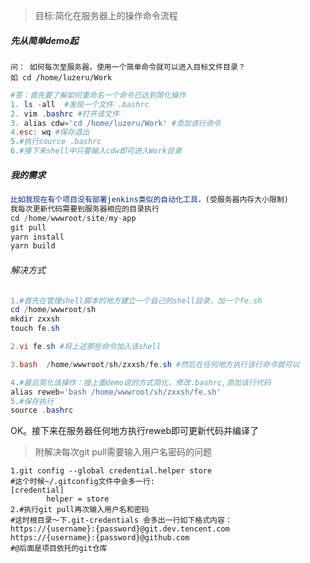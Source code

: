 >  目标:简化在服务器上的操作命令流程

##### 先从简单demo起

```
问： 如何每次至服务器，使用一个简单命令就可以进入目标文件目录？
如 cd /home/luzeru/Work
```

```powershell
#答：首先要了解如何重命名一个命令已达到简化操作
1. ls -all  #发现一个文件 .bashrc
2. vim .bashrc #打开该文件
3. alias cdw='cd /home/luzeru/Work' #添加该行命令
4.esc: wq #保存退出
5.#执行source .bashrc
6.#接下来shell中只要输入cdw即可进入Work目录
```

##### 我的需求

```js
比如我现在有个项目没有部署jenkins类似的自动化工具，(受服务器内存大小限制)
我每次更新代码需要到服务器相应的目录执行
cd /home/wwwroot/site/my-app 
git pull
yarn install
yarn build
```

###### 解决方式

```powershell
1.#首先在管理shell脚本的地方建立一个自己的shell目录，加一个fe.sh
cd /home/wwwroot/sh
mkdir zxxsh
touch fe.sh

2.vi fe.sh #将上述那些命令加入该shell

3.bash  /home/wwwroot/sh/zxxsh/fe.sh #然后在任何地方执行该行命令就可以

4.#最后简化该操作：按上面demo说的方式简化，修改.bashrc,添加该行代码 
alias reweb='bash /home/wwwroot/sh/zxxsh/fe.sh'
5.#保存执行 
source .bashrc
```

OK。接下来在服务器任何地方执行reweb即可更新代码并编译了



> 附解决每次git pull需要输入用户名密码的问题

```shell
1.git config --global credential.helper store
#这个时候~/.gitconfig文件中会多一行:
[credential]
        helper = store
2.#执行git pull再次输入用户名和密码
#这时根目录～下.git-credentials 会多出一行如下格式内容：
https://{username}:{password}@git.dev.tencent.com
https://{username}:{password}@github.com
#@后面是项目依托的git仓库
```




